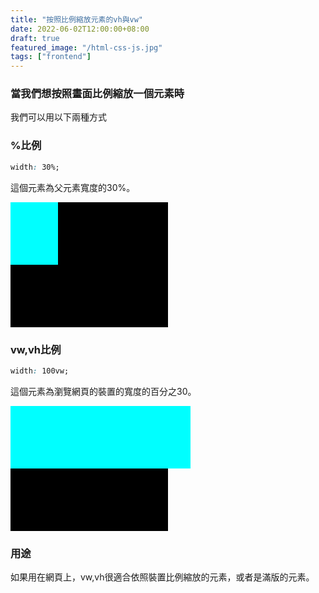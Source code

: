 ```yaml
---
title: "按照比例縮放元素的vh與vw"
date: 2022-06-02T12:00:00+08:00
draft: true
featured_image: "/html-css-js.jpg"
tags: ["frontend"]
---
```


### 當我們想按照畫面比例縮放一個元素時


我們可以用以下兩種方式

### %比例

```css
width: 30%;
```

這個元素為父元素寬度的30%。

<div style="width:50%;height:200px;background-color:black;">
<div style="width:30%;height:100px;background-color:aqua;margin-top:10px;"></div>
</div>

### vw,vh比例

```css
width: 100vw;
```

這個元素為瀏覽網頁的裝置的寬度的百分之30。

<div style="width:50%;height:200px;background-color:black;">
<div style="width:30vw;height:100px;background-color:aqua;margin-top:10px;"></div>
</div>

### 用途

如果用在網頁上，vw,vh很適合依照裝置比例縮放的元素，或者是滿版的元素。
